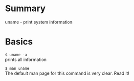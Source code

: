 # Summary
uname - print system information

# Basics
`$ uname -a`  
prints all information  

`$ man uname`  
The default man page for this command is very clear. Read it!  
